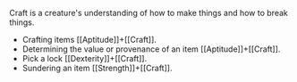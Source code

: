 Craft is a creature's understanding of how to make things and how to break things.
* Crafting items [[Aptitude]]+[[Craft]].
* Determining the value or provenance of an item [[Aptitude]]+[[Craft]].
* Pick a lock [[Dexterity]]+[[Craft]].
* Sundering an item [[Strength]]+[[Craft]].